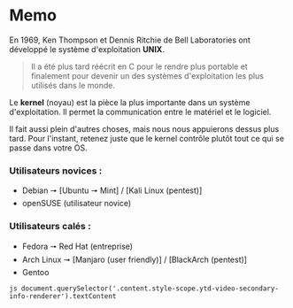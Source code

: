 # Memo

En 1969, Ken Thompson et Dennis Ritchie de Bell Laboratories ont développé le système d'exploitation **UNIX**. 
>Il a été plus tard réécrit en C pour le rendre plus portable et finalement pour devenir un des systèmes d'exploitation les plus utilisés dans le monde.

Le **kernel** (noyau) est la pièce la plus importante dans un système d'exploitation. 
Il permet la communication entre le matériel et le logiciel. 

Il fait aussi plein d'autres choses, mais nous nous appuierons dessus plus tard. 
Pour l'instant, retenez juste que le kernel contrôle plutôt tout ce qui se passe dans votre OS.

### Utilisateurs novices :
- Debian 🠖 [Ubuntu 🠖 Mint] / [Kali Linux (pentest)]
- openSUSE (utilisateur novice)

### Utilisateurs calés :
- Fedora 🠖 Red Hat (entreprise)
- Arch Linux 🠖 [Manjaro (user friendly)] / [BlackArch (pentest)]
- Gentoo



``js
document.querySelector('.content.style-scope.ytd-video-secondary-info-renderer').textContent
``
